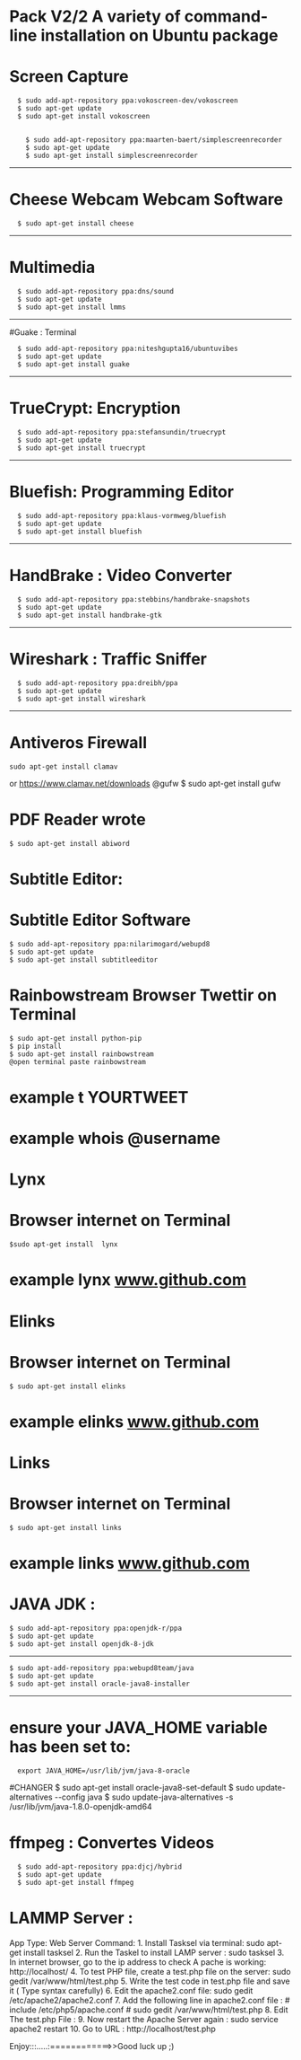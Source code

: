 # Pack V2/2 A variety of command-line installation on Ubuntu package 


# Screen Capture

      $ sudo add-apt-repository ppa:vokoscreen-dev/vokoscreen
      $ sudo apt-get update
      $ sudo apt-get install vokoscreen
      
      
        $ sudo add-apt-repository ppa:maarten-baert/simplescreenrecorder
        $ sudo apt-get update
        $ sudo apt-get install simplescreenrecorder
------------------------------------------------------
# Cheese Webcam  Webcam Software
 
      $ sudo apt-get install cheese
------------------------------------------------------
 
# Multimedia
       
      $ sudo add-apt-repository ppa:dns/sound
      $ sudo apt-get update
      $ sudo apt-get install lmms
------------------------------------------------------
#Guake : Terminal
 
      $ sudo add-apt-repository ppa:niteshgupta16/ubuntuvibes
      $ sudo apt-get update
      $ sudo apt-get install guake
------------------------------------------------------
# TrueCrypt:  Encryption
 
      $ sudo add-apt-repository ppa:stefansundin/truecrypt
      $ sudo apt-get update
      $ sudo apt-get install truecrypt
------------------------------------------------------
# Bluefish:  Programming Editor
 
      $ sudo add-apt-repository ppa:klaus-vormweg/bluefish
      $ sudo apt-get update
      $ sudo apt-get install bluefish
------------------------------------------------------
# HandBrake :   Video Converter
 
      $ sudo add-apt-repository ppa:stebbins/handbrake-snapshots
      $ sudo apt-get update
      $ sudo apt-get install handbrake-gtk
------------------------------------------------------
# Wireshark : Traffic Sniffer
      $ sudo add-apt-repository ppa:dreibh/ppa
      $ sudo apt-get update
      $ sudo apt-get install wireshark
------------------------------------------------------

# Antiveros Firewall
    sudo apt-get install clamav
or
    https://www.clamav.net/downloads
@gufw
    $ sudo apt-get install gufw


# PDF Reader wrote
    $ sudo apt-get install abiword

# Subtitle Editor:
# Subtitle Editor Software
    $ sudo add-apt-repository ppa:nilarimogard/webupd8
    $ sudo apt-get update
    $ sudo apt-get install subtitleeditor

# Rainbowstream Browser Twettir on Terminal
    $ sudo apt-get install python-pip
    $ pip install
    $ sudo apt-get install rainbowstream
    @open terminal paste rainbowstream
# example  t YOURTWEET
# example whois @username

# Lynx
# Browser internet on Terminal
    $sudo apt-get install  lynx
# example lynx www.github.com

# Elinks
# Browser internet on Terminal
    $ sudo apt-get install elinks
# example elinks www.github.com

# Links
# Browser internet on Terminal
    $ sudo apt-get install links
# example links www.github.com

# JAVA JDK :

    $ sudo add-apt-repository ppa:openjdk-r/ppa
    $ sudo apt-get update
    $ sudo apt-get install openjdk-8-jdk
------------
    $ sudo apt-add-repository ppa:webupd8team/java
    $ sudo apt-get update
    $ sudo apt-get install oracle-java8-installer
-------------
# ensure your JAVA_HOME variable has been set to:
      export JAVA_HOME=/usr/lib/jvm/java-8-oracle
#CHANGER
      $ sudo apt-get install oracle-java8-set-default
      $ sudo update-alternatives --config java
      $ sudo update-java-alternatives -s /usr/lib/jvm/java-1.8.0-openjdk-amd64


# ffmpeg : Convertes Videos
      $ sudo add-apt-repository ppa:djcj/hybrid
      $ sudo apt-get update
      $ sudo apt-get install ffmpeg



# LAMMP Server :
App Type: Web Server
Command: 
    1. Install Tasksel via terminal:
        sudo apt-get install tasksel
    2. Run the Taskel to install LAMP server :
        sudo tasksel
    3. In internet browser, go to the ip address to check A pache is working:
        http://localhost/
    4. To test PHP file, create a test.php file on the server:
        sudo gedit /var/www/html/test.php
    5. Write the test code in test.php file and save it ( Type syntax carefully)
    6. Edit the apache2.conf file:
        sudo gedit /etc/apache2/apache2.conf
    7. Add the following line in apache2.conf file :
    # include /etc/php5/apache.conf
    # sudo gedit /var/www/html/test.php
    8. Edit The test.php File :
          <?php
          echo phpinfo();
          ?>
    9. Now restart the Apache Server again :
          sudo service apache2 restart
    10. Go to URL : http://localhost/test.php

Enjoy:::.....:============>>Good luck
up ;)
